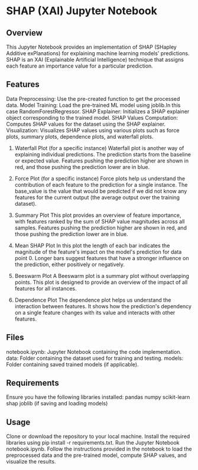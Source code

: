 # __SHAP (XAI) Jupyter Notebook__
## Overview
This Jupyter Notebook provides an implementation of SHAP (SHapley Additive exPlanations) for explaining machine learning models' predictions. SHAP is an XAI (Explainable Artificial Intelligence) technique that assigns each feature an importance value for a particular prediction.

## Features
Data Preprocessing: Use the pre-created function to get the processed data.
Model Training: Load the pre-trained ML model using joblib.In this case RandomForestRegressor.
SHAP Explainer: Initializes a SHAP explainer object corresponding to the trained model.
SHAP Values Computation: Computes SHAP values for the dataset using the SHAP explainer.
Visualization: Visualizes SHAP values using various plots such as force plots, summary plots, dependence plots, and waterfall plots.
1. Waterfall Plot (for a specific instance)
Waterfall plot is another way of explaining individual predictions. The prediction starts from the baseline or expected value. Features pushing the prediction higher are shown in red, and those pushing the prediction lower are in blue.

2.  Force Plot (for a specific instance)
Force plots help us understand the contribution of each feature to the prediction for a single instance. The base_value is the value that would be predicted if we did not know any features for the current output (the average output over the training dataset).

3.  Summary Plot
This plot provides an overview of feature importance, with features ranked by the sum of SHAP value magnitudes across all samples. Features pushing the prediction higher are shown in red, and those pushing the prediction lower are in blue.

4. Mean SHAP Plot
In this plot the length of each bar indicates the magnitude of the feature's impact on the model's prediction for data point 0. Longer bars suggest features that have a stronger influence on the prediction, either positively or negatively.

5. Beeswarm Plot
A Beeswarm plot is a summary plot without overlapping points. This plot is designed to provide an overview of the impact of all features for all instances.

6. Dependence Plot
The dependence plot helps us understand the interaction between features. It shows how the prediction's dependency on a single feature changes with its value and interacts with other features.

## Files
notebook.ipynb: Jupyter Notebook containing the code implementation.
data: Folder containing the dataset used for training and testing.
models: Folder containing saved trained models (if applicable).
## Requirements
Ensure you have the following libraries installed:
pandas
numpy
scikit-learn
shap
joblib (if saving and loading models)

## Usage
Clone or download the repository to your local machine.
Install the required libraries using pip install -r requirements.txt.
Run the Jupyter Notebook notebook.ipynb.
Follow the instructions provided in the notebook to load the preprocessed data and the pre-trained model, compute SHAP values, and visualize the results.